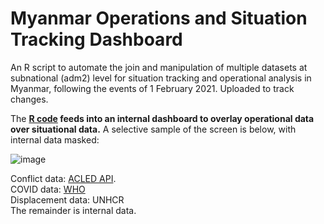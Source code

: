 # Myanmar Operations and Situation Tracking Dashboard

An R script to automate the join and manipulation of multiple datasets at subnational (adm2) level for situation tracking and operational analysis in Myanmar, following the events of 1 February 2021. Uploaded to track changes.

The **[R code](https://github.com/ctedja/myanmar_situation_tracking/blob/main/myanmar_situation.R) feeds into an internal dashboard to overlay operational data over situational data.** A selective sample of the screen is below, with internal data masked:

![image](https://github.com/ctedja/myanmar_situation_tracking/blob/main/sample_screen.gif)



Conflict data: [ACLED API](https://acleddata.com/). <br>
COVID data: [WHO](https://datastudio.google.com/reporting/211dd0f5-22b5-43f4-9b62-b90e4aa76714/page/6LwNC)<br>
Displacement data: UNHCR<br>
The remainder is internal data.
